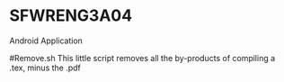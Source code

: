 # SFWRENG3A04
Android Application

#Remove.sh
This little script removes all the by-products of compiling a .tex, minus the .pdf 
